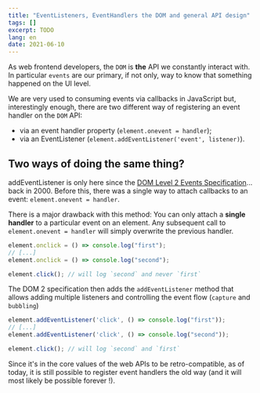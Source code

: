 ```yaml
---
title: "EventListeners, EventHandlers the DOM and general API design"
tags: []
excerpt: TODO
lang: en
date: 2021-06-10
---
```


As web frontend developers, the `DOM` is **the** API we constantly interact with. In particular `events` are our primary, if not only, way to know that something happened on the UI level.

We are very used to consuming events via callbacks in JavaScript but, interestingly enough, there are two different way of registering an event handler on the `DOM` API:

- via an event handler property (`element.onevent = handler`);
- via an EventListener (`element.addEventListener('event', listener)`).

## Two ways of doing the same thing?

addEventListener is only here since the [DOM Level 2 Events Specification](https://www.w3.org/TR/DOM-Level-2-Events/)... back in 2000. Before this, there was a single way to attach callbacks to an event: `element.onevent = handler`.

There is a major drawback with this method: You can only attach a **single handler** to a particular event on an element. Any subsequent call to `element.onevent = handler` will simply overwrite the previous handler.

```js
element.onclick = () => console.log("first");
// [...]
element.onclick = () => console.log("second");

element.click(); // will log `second` and never `first`
```

The DOM 2 specification then adds the `addEventListener` method that allows adding multiple listeners and controlling the event flow (`capture` and `bubbling`)

```js
element.addEventListener('click', () => console.log("first"));
// [...]
element.addEventListener('click', () => console.log("second"));

element.click(); // will log `second` and `first`
```

Since it's in the core values of the web APIs to be retro-compatible, as of today, it is still possible to register event handlers the old way (and it will most likely be possible forever !).